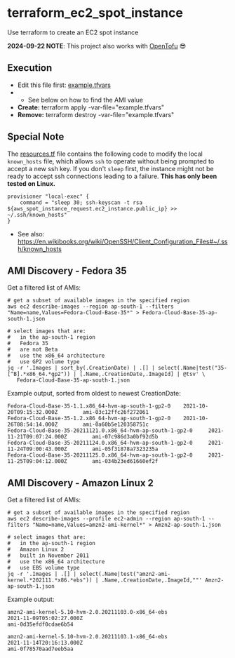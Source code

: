 # terraform_ec2_spot_instance
Use terraform to create an EC2 spot instance

**2024-09-22 NOTE**: This project also works with [OpenTofu](https://opentofu.org/) 😎

## Execution
* Edit this file first: [example.tfvars](example.tfvars)
* * See below on how to find the AMI value
* **Create:** terraform apply -var-file="example.tfvars"
* **Remove:** terraform destroy -var-file="example.tfvars"

## Special Note
The [resources.tf](resources.tf) file contains the following code to modify the local `known_hosts` file, which allows `ssh` to operate without being prompted to accept a new ssh key.  If you don't `sleep` first, the instance might not be ready to accept ssh connections leading to a failure.  **This has only been tested on Linux.**

```
provisioner "local-exec" {
    command = "sleep 30; ssh-keyscan -t rsa ${aws_spot_instance_request.ec2_instance.public_ip} >> ~/.ssh/known_hosts"
}
```
* See also: https://en.wikibooks.org/wiki/OpenSSH/Client_Configuration_Files#~/.ssh/known_hosts

## AMI Discovery - Fedora 35

Get a filtered list of AMIs:

```shell
# get a subset of available images in the specified region
aws ec2 describe-images --region ap-south-1 --filters "Name=name,Values=Fedora-Cloud-Base-35*" > Fedora-Cloud-Base-35-ap-south-1.json

# select images that are:
#   in the ap-south-1 region
#   Fedora 35
#   are not Beta
#   use the x86_64 architecture
#   use GP2 volume type
jq -r '.Images | sort_by(.CreationDate) | .[] | select(.Name|test("35-[^B].*x86_64.*gp2")) | [.Name,.CreationDate,.ImageId] | @tsv' \
   Fedora-Cloud-Base-35-ap-south-1.json
```

Example output, sorted from oldest to newest CreationDate:

```shell
Fedora-Cloud-Base-35-1.1.x86_64-hvm-ap-south-1-gp2-0    2021-10-20T09:15:32.000Z        ami-03c12ffc26f272061
Fedora-Cloud-Base-35-1.2.x86_64-hvm-ap-south-1-gp2-0    2021-10-26T08:54:14.000Z        ami-0a60b5e120358751c
Fedora-Cloud-Base-35-20211121.0.x86_64-hvm-ap-south-1-gp2-0     2021-11-21T09:07:24.000Z        ami-07c986d3a0bf92d5b
Fedora-Cloud-Base-35-20211124.0.x86_64-hvm-ap-south-1-gp2-0     2021-11-24T09:00:43.000Z        ami-05f31878a7323235a
Fedora-Cloud-Base-35-20211125.0.x86_64-hvm-ap-south-1-gp2-0     2021-11-25T09:04:12.000Z        ami-034b23ed61660ef2f
```

## AMI Discovery - Amazon Linux 2

Get a filtered list of AMIs:

```shell
# get a subset of available images in the specified region
aws ec2 describe-images --profile ec2-admin --region ap-south-1 --filters "Name=name,Values=amzn2-ami-kernel*" > Amzn2-ap-south-1.json

# select images that are:
#   in the ap-south-1 region
#   Amazon Linux 2
#   built in November 2011
#   use the x86_64 architecture
#   use EBS volume type
jq -r '.Images | .[] | select(.Name|test("amzn2-ami-kernel.*202111.*x86.*ebs")) | .Name,.CreationDate,.ImageId,""' Amzn2-ap-south-1.json
```

Example output:

```shell
amzn2-ami-kernel-5.10-hvm-2.0.20211103.0-x86_64-ebs
2021-11-09T05:02:27.000Z
ami-0d35efdf0cdae6b54

amzn2-ami-kernel-5.10-hvm-2.0.20211103.1-x86_64-ebs
2021-11-14T20:16:13.000Z
ami-0f78570aad7eeb5aa
```

